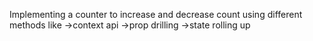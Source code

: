 Implementing a counter to increase and decrease count using different methods like
->context api
->prop drilling
->state rolling up
